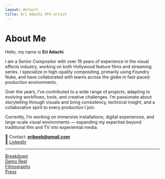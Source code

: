 ```yaml
---
layout: default
title: Eri Adachi VFX artist
---
```



# About Me

Hello, my name is **Eri Adachi**.

I am a Senior Compositor with over 19 years of experience in the visual effects industry, working on both Hollywood feature films and streaming series. I specialize in high-quality compositing, primarily using Foundry Nuke, and have collaborated with teams across the globe in fast-paced production environments.

Over the years, I’ve contributed to a wide range of projects, adapting to evolving workflows, tools, and creative challenges. I’m passionate about storytelling through visuals and bring consistency, technical insight, and a collaborative spirit to every production I join.

Currently, I’m working on immersive installations, digital experiences, and large-scale visual environments — expanding my expertise beyond traditional film and TV into experiential media.

📧 Contact: **eribeeb@gmail.com**  
🔗 [LinkedIn](https://www.linkedin.com/in/eriadachi)

---

[Breakdown](/pages/breakdown-2/)  
[Demo Reel](/pages/demoreel/)  
[Filmography](/pages/filmography/)  
[Press](/pages/press/)

